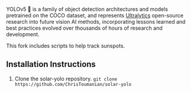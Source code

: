 YOLOv5 🚀 is a family of object detection architectures and models pretrained on the COCO dataset, and represents <a href="https://ultralytics.com">Ultralytics</a>
open-source research into future vision AI methods, incorporating lessons learned and best practices evolved over thousands of hours of research and development.

This fork includes scripts to help track sunspots.

## Installation Instructions
1. Clone the solar-yolo repository.
`git clone https://github.com/ChrisToumanian/solar-yolo`
